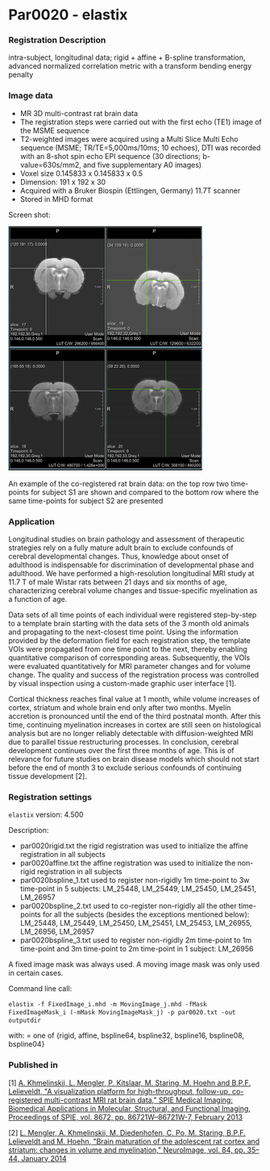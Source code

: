 # Par0020 - elastix

###  Registration Description
intra-subject, longitudinal data; rigid + affine + B-spline transformation, advanced normalized correlation metric with a transform bending energy penalty	

###  Image data

* MR 3D multi-contrast rat brain data
* The registration steps were carried out with the first echo (TE1) image of the MSME sequence
* T2-weighted images were acquired using a Multi Slice Multi Echo sequence (MSME; TR/TE=5,000ms/10ms; 10 echoes), DTI was recorded with an 8-shot spin echo EPI sequence (30 directions; b-value=630s/mm2, and five supplementary A0 images)
* Voxel size 0.145833 x 0.145833 x 0.5
* Dimension: 191 x 192 x 30
* Acquired with a Bruker Biospin (Ettlingen, Germany) 11.7T scanner
* Stored in MHD format

Screen shot:

![alt-text](Mengler_elastix_wiki_screenshot.png)

An example of the co-registered rat brain data: on the top row two time-points for subject S1 are shown and compared to the bottom row where the same time-points for subject S2 are presented

###  Application

Longitudinal studies on brain pathology and assessment of therapeutic strategies rely on a fully mature adult brain to exclude confounds of cerebral developmental changes. Thus, knowledge about onset of adulthood is indispensable for discrimination of developmental phase and adulthood. We have performed a high-resolution longitudinal MRI study at 11.7 T of male Wistar rats between 21 days and six months of age, characterizing cerebral volume changes and tissue-specific myelination as a function of age.

Data sets of all time points of each individual were registered step-by-step to a template brain starting with the data sets of the 3 month old animals and propagating to the next-closest time point. Using the information provided by the deformation field for each registration step, the template VOIs were propagated from one time point to the next, thereby enabling quantitative comparison of corresponding areas. Subsequently, the VOIs were evaluated quantitatively for MRI parameter changes and for volume change. The quality and success of the registration process was controlled by visual inspection using a custom-made graphic user interface [1].

Cortical thickness reaches final value at 1 month, while volume increases of cortex, striatum and whole brain end only after two months. Myelin accretion is pronounced until the end of the third postnatal month. After this time, continuing myelination increases in cortex are still seen on histological analysis but are no longer reliably detectable with diffusion-weighted MRI due to parallel tissue restructuring processes. In conclusion, cerebral development continues over the first three months of age. This is of relevance for future studies on brain disease models which should not start before the end of month 3 to exclude serious confounds of continuing tissue development [2].

###  Registration settings

`elastix` version: 4.500

Description:

* par0020rigid.txt the rigid registration was used to initialize the affine registration in all subjects
* par0020affine.txt the affine registration was used to initialize the non-rigid registration in all subjects
* par0020bspline_1.txt used to register non-rigidly 1m time-point to 3w time-point in 5 subjects: LM_25448, LM_25449, LM_25450, LM_25451, LM_26957
* par0020bspline_2.txt used to co-register non-rigidly all the other time-points for all the subjects (besides the exceptions mentioned below): LM_25448, LM_25449, LM_25450, LM_25451, LM_25453, LM_26955, LM_26956, LM_26957
* par0020bspline_3.txt used to register non-rigidly 2m time-point to 1m time-point and 3m time-point to 2m time-point in 1 subject: LM_26956

A fixed image mask was always used. A moving image mask was only used in certain cases.

Command line call:


    elastix -f FixedImage_i.mhd -m MovingImage_j.mhd -fMask FixedImageMask_i (-mMask MovingImageMask_j) -p par0020.txt -out outputdir


with:  = one of {rigid, affine, bspline64, bspline32, bspline16, bspline08, bspline04}

###  Published in

[1] [A. Khmelinskii, L. Mengler, P. Kitslaar, M. Staring, M. Hoehn and B.P.F. Lelieveldt, "A visualization platform for high-throughput, follow-up, co-registered multi-contrast MRI rat brain data," SPIE Medical Imaging: Biomedical Applications in Molecular, Structural, and Functional Imaging, Proceedings of SPIE, vol. 8672, pp. 86721W–86721W-7, February 2013](http://proceedings.spiedigitallibrary.org/proceeding.aspx?articleid=1674633)

[2] [L. Mengler, A. Khmelinskii, M. Diedenhofen, C. Po, M. Staring, B.P.F. Lelieveldt and M. Hoehn, "Brain maturation of the adolescent rat cortex and striatum: changes in volume and myelination," NeuroImage, vol. 84, pp. 35–44, January 2014](http://www.sciencedirect.com/science/article/pii/S1053811913008963)
